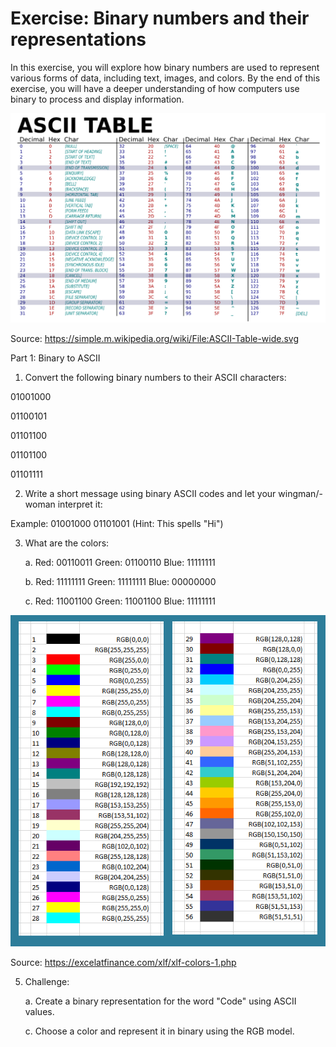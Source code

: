 # Exercise: Binary numbers and their representations

In this exercise, you will explore how binary numbers are used to
represent various forms of data, including text, images, and colors. By
the end of this exercise, you will have a deeper understanding of how
computers use binary to process and display information.

![](media/ASCII-Table-wide.svg.png)

Source: https://simple.m.wikipedia.org/wiki/File:ASCII-Table-wide.svg

Part 1: Binary to ASCII

1.  Convert the following binary numbers to their ASCII characters:

01001000

01100101

01101100

01101100

01101111

2.  Write a short message using binary ASCII codes and let your
    wingman/-woman interpret it:

Example: 01001000 01101001 (Hint: This spells "Hi")

3.  What are the colors:

    a.  Red: 00110011 Green: 01100110 Blue: 11111111

    b.  Red: 11111111 Green: 11111111 Blue: 00000000

    c.  Red: 11001100 Green: 11001100 Blue: 11111111

![](media/xlf-colindx2ws.png)

Source: https://excelatfinance.com/xlf/xlf-colors-1.php

5.  Challenge:

    a.  Create a binary representation for the word "Code" using ASCII
        values.

    c.  Choose a color and represent it in binary using the RGB model.
